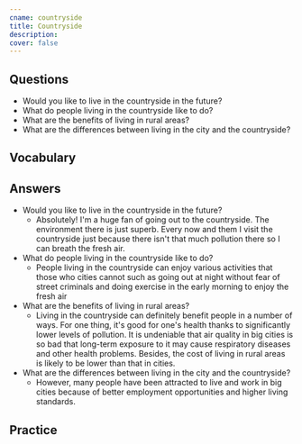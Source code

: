 ```yaml
---
cname: countryside
title: Countryside
description: 
cover: false
---
```

<banner></banner>

## Questions

- Would you like to live in the countryside in the future?
- What do people living in the countryside like to do?
- What are the benefits of living in rural areas?
- What are the differences between living in the city and the countryside?

## Vocabulary

<vocab-list>

<!-- blank -->

</vocab-list>

## Answers

- Would you like to live in the countryside in the future?
  - Absolutely! I&#39;m a huge fan of going out to the countryside. The environment there is just superb. Every now and them I visit the countryside just because there isn&#39;t that much pollution there so I can breath the fresh air.
- What do people living in the countryside like to do?
  - People living in the countryside can enjoy various activities that those who cities cannot such as going out at night without fear of street criminals and doing exercise in the early morning to enjoy the fresh air
- What are the benefits of living in rural areas?
  - Living in the countryside can definitely benefit people in a number of ways. For one thing, it&#39;s good for one&#39;s health thanks to significantly lower levels of pollution. It is undeniable that air quality in big cities is so bad that long-term exposure to it may cause respiratory diseases and other health problems. Besides, the cost of living in rural areas is likely to be lower than that in cities.
- What are the differences between living in the city and the countryside?
  - However, many people have been attracted to live and work in big cities because of better employment opportunities and higher living standards.

## Practice

<qrfooter></qrfooter>
